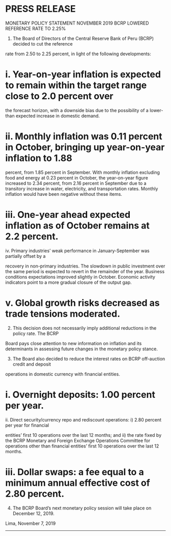 # PRESS RELEASE

 MONETARY POLICY STATEMENT NOVEMBER 2019
 BCRP LOWERED REFERENCE RATE TO 2.25%

1. The Board of Directors of the Central Reserve Bank of Peru (BCRP) decided to cut the reference

rate from 2.50 to 2.25 percent, in light of the following developments:

# i. Year-on-year inflation is expected to remain within the target range close to 2.0 percent over

the forecast horizon, with a downside bias due to the possibility of a lower-than expected
increase in domestic demand.

# ii. Monthly inflation was 0.11 percent in October, bringing up year-on-year inflation to 1.88
percent, from 1.85 percent in September. With monthly inflation excluding food and energy at
0.23 percent in October, the year-on-year figure increased to 2.34 percent, from 2.16 percent
in September due to a transitory increase in water, electricity, and transportation rates.
Monthly inflation would have been negative without these items.

# iii. One-year ahead expected inflation as of October remains at 2.2 percent.
 iv. Primary industries’ weak performance in January-September was partially offset by a

recovery in non-primary industries. The slowdown in public investment over the same period
is expected to revert in the remainder of the year. Business conditions expectations improved
slightly in October. Economic activity indicators point to a more gradual closure of the output
gap.

# v. Global growth risks decreased as trade tensions moderated.

2. This decision does not necessarily imply additional reductions in the policy rate. The BCRP

Board pays close attention to new information on inflation and its determinants in assessing
future changes in the monetary policy stance.

3. The Board also decided to reduce the interest rates on BCRP off-auction credit and deposit

operations in domestic currency with financial entities.

# i. Overnight deposits: 1.00 percent per year.
 ii. Direct security/currency repo and rediscount operations: i) 2.80 percent per year for financial

entities’ first 10 operations over the last 12 months; and ii) the rate fixed by the BCRP
Monetary and Foreign Exchange Operations Committee for operations other than financial
entities’ first 10 operations over the last 12 months.

# iii. Dollar swaps: a fee equal to a minimum annual effective cost of 2.80 percent.

4. The BCRP Board’s next monetary policy session will take place on December 12, 2019.

Lima, November 7, 2019


-----

